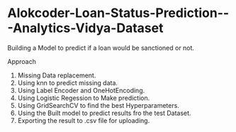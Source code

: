 # Alokcoder-Loan-Status-Prediction---Analytics-Vidya-Dataset
Building a Model to predict if a loan would be sanctioned or not. 

Approach
1. Missing Data replacement.
2. Using knn to predict missing data.
3. Using Label Encoder and OneHotEncoding.
4. Using Logistic Regession to Make prediction.
5. Using GridSearchCV to find the best Hyperparameters.
6. Using the Built model to predict results fro the test Dataset.
7. Exporting the result to .csv file for uploading.
